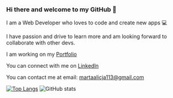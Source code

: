 ### Hi there and welcome to my GitHub 👋

I am a Web Developer who loves to code and create new apps 💻


I have passion and drive to learn more and am looking forward to collaborate with other devs. 

I am working on my [Portfolio](https://portfolio-js.martakode.vercel.app/)  

You can connect with me on [Linkedln](https://www.linkedin.com/in/marta-janina-krawczyk/) 

You can contact me at email: <martaalicja113@gmail.com> 

[![Top Langs](https://github-readme-stats.vercel.app/api/top-langs/?username=MartaKode&theme=vision-friendly-dark)](https://github.com/MartaKode/github-readme-stats) 
![GitHub stats](https://github-readme-stats.vercel.app/api?username=MartaKode&show_icons=true&theme=vision-friendly-dark)  


<!--
**MartaKode/MartaKode** is a ✨ _special_ ✨ repository because its `README.md` (this file) appears on your GitHub profile.

Here are some ideas to get you started:

- 🔭 I’m currently working on ...
- 🌱 I’m currently learning ...
- 👯 I’m looking to collaborate on ...
- 🤔 I’m looking for help with ...
- 💬 Ask me about ...
- 📫 How to reach me: ...
- 😄 Pronouns: ...
- ⚡ Fun fact: ...
-->

